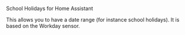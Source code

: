 School Holidays for Home Assistant

This allows you to have a date range (for instance school holidays). It is based on the Workday sensor.


